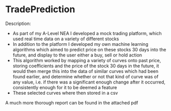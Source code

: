# TradePrediction
Description:
 - As part of my A-Level NEA I developed a mock trading platform, which used real time data on a variety of different stocks
 - In addition to the platform I developed my own machine learning algorithms which aimed to predict price on these stocks 30 days into the future, and display to the user either a buy, sell or hold action
 - This algorithm worked by mapping a variety of curves onto past price, storing coefficients and the price of the stock 30 days in the future, it would then merge this into the data of similar curves which had been found earlier, and determine whether or not that kind of curve was of any value, i.e. if there was a significant enough change after it occurred, consistently enough for it to be deemed a feature
 - These selected curves where then stored in a csv

A much more thorough report can be found in the attached pdf


